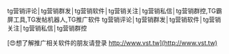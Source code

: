 tg营销评论│tg营销群发│tg营销软件│tg营销关注│tg营销私信│tg营销群控,TG霸屏工具,TG发帖机器人,TG推广软件
tg营销评论│tg营销群发│tg营销软件│tg营销关注│tg营销私信│tg营销群控

[😍想了解推广相关软件的朋友请登录 http://www.vst.tw](http://www.vst.tw)



